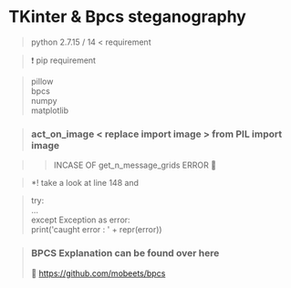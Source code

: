 # TKinter & Bpcs steganography

> python 2.7.15 / 14 < requirement

> :exclamation: pip requirement<br/>

> pillow<br/>
> bpcs<br/>
> numpy<br/>
> matplotlib<br/>

> ### act_on_image < replace import image > from PIL import image

>> INCASE OF get_n_message_grids ERROR :eyes:	

> *! take a look at line 148 and<br/>

> try:<br/>
> ... <br/>
> except Exception as error:<br/>
>     print('caught error : ' + repr(error))<br/>

> ### BPCS Explanation can be found over here
> :link: https://github.com/mobeets/bpcs